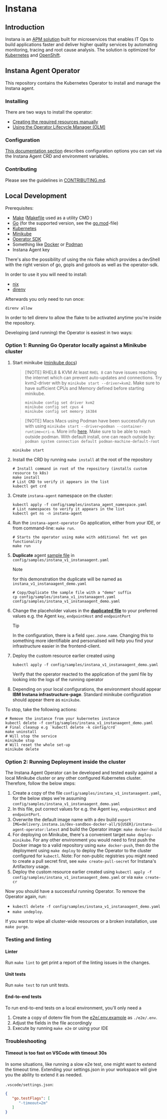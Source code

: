 # Instana

## Introduction

Instana is an [APM solution](https://www.ibm.com/products/instana) built for microservices that enables IT Ops to build applications faster and deliver higher quality services by automating monitoring, tracing and root cause analysis. The solution is optimized for [Kubernetes](https://www.ibm.com/products/instana/kubernetes-monitoring) and [OpenShift](https://www.ibm.com/products/instana/supported-technologies/openshift-monitoring).

## Instana Agent Operator

This repository contains the Kubernetes Operator to install and manage the Instana agent.

### Installing

There are two ways to install the operator:

* [Creating the required resources manually](https://www.ibm.com/docs/en/instana-observability/current?topic=agents-installing-kubernetes#install-the-operator-manually)
* [Using the Operator Lifecycle Manager (OLM)](https://www.ibm.com/docs/en/instana-observability/current?topic=openshift-installing-agent-red-hat#installing-the-operator-by-using-olm)

### Configuration

[This documentation section](https://www.ibm.com/docs/en/instana-observability/current?topic=agents-installing-kubernetes#operator-configuration) describes configuration options you can set via the Instana Agent CRD and environment variables.

### Contributing

Please see the guidelines in [CONTRIBUTING.md](CONTRIBUTING.md).

## Local Development

Prerequisites:

* [Make](https://www.gnu.org/software/make/) ([Makefile](Makefile) used as a utility CMD )
* [Go](https://go.dev) (for the supported version, see the [go.mod](go.mod)-file)
* [Kubernetes](http://kubernetes.io)
* [Minikube](https://minikube.sigs.k8s.io/docs/)
* [Operator SDK](https://sdk.operatorframework.io/docs/installation/#install-from-homebrew-macos)
* Something like [Docker](https://www.docker.com/) or [Podman](https://podman.io/)
* Instana Agent key

There's also the possibility of using the nix flake which provides a devShell with the right version of go, gopls and gotools as well as the operator-sdk.

In order to use it you will need to install:
* [nix](https://nixos.org/)
* [direnv](https://direnv.net/)

Afterwards you only need to run once:
```
direnv allow
```

In order to tell direnv to allow the flake to be activated anytime you're inside the repository.

Developing (and running) the Operator is easiest in two ways:

### **Option 1:** Running Go Operator locally against a **Minikube** cluster

1. Start minikube ([minikube docs](https://minikube.sigs.k8s.io/docs/start/))
   > [!NOTE] RHEL8 & KVM
   > At least `RHEL 8` can have issues reaching the internet which can prevent auto-updates and connections. Try kvm2-driver with by `minikube start --driver=kvm2`. Make sure to have sufficient CPUs and Memory defined before starting minikube.
   > ```shell
   > minikube config set driver kvm2
   > minikube config set cpus 4
   > minikube config set memory 16384
   > ```

   > [!NOTE] Macs
   > Macs using Podman have been successfully run with using `minikube start --driver=podman --container-runtime=cri-o`. More info [here](https://minikube.sigs.k8s.io/docs/drivers/podman/). Make sure to be able to reach outside podman. With default install, one can reach outside by: `podman system connection default podman-machine-default-root`
   

   ```shell
   minikube start
   ```

2. Install the CRD by running `make install` at the root of the repository

   ```shell
   # Install command in root of the repository (installs custom resource to k8s)
   make install
   # List CRD to verify it appears in the list
   kubectl get crd
   ```

3. Create `instana-agent` namespace on the cluster:

   ```shell
   kubectl apply -f config/samples/instana_agent_namespace.yaml
   # List namespaces to verify it appears in the list
   kubectl get ns -n instana-agent
   ```

4. Run the `instana-agent-operator` Go application, either from your IDE, or from command-line: `make run`.

   ```shell
   # Starts the operator using make with additional fmt vet gen functionality
   make run
   ```

5. **Duplicate** agent [sample file](config/samples/instana_v1_instanaagent.yaml) in `config/samples/instana_v1_instanaagent.yaml`
   > [!NOTE]
   for this demonstration the duplicate will be named as `instana_v1_instanaagent_demo.yaml`

   ```shell
   # Copy/Duplicate the sample file with a "demo" suffix
   cp config/samples/instana_v1_instanaagent.yaml config/samples/instana_v1_instanaagent_demo.yaml
   ```

6. Change the placeholder values in the [**duplicated file**](config/samples/instana_v1_instanaagent_demo.yaml) to your preferred values e.g. the Agent `key`, `endpointHost` and `endpointPort`
   > [!TIP]
   In the configuration, there is a field `spec.zone.name`. Changing this to something more identifiable and personalised will help you find your infrastructure easier in the frontend-client.
7. Deploy the custom resource earlier created using

   ```shell
   kubectl apply -f config/samples/instana_v1_instanaagent_demo.yaml
   ```

   Verify that the operator reacted to the application of the yaml file by looking into the logs of the running operator
8. Depending on your local configurations, the environment should appear **IBM Instana infrastructure-page**. Standard minikube configuration should appear there as `minikube`.

To stop, take the following actions:

   ```shell
   # Remove the instance from your kubernetes instance
   kubectl delete -f config/samples/instana_v1_instanaagent_demo.yaml
   # Final cleanup e.g `kubectl delete -k config/crd`
   make uninstall
   # Will stop the service
   minikube stop
   # Will reset the whole set-up
   minikube delete
   ```

### **Option 2:** Running Deployment inside the cluster

The Instana Agent Operator can be developed and tested easily against a local Minikube cluster or any other configured
Kubernetes cluster. Therefore, follow the below steps:

1. Create a copy of the file `config/samples/instana_v1_instanaagent.yaml`, for the below steps we're assuming `config/samples/instana_v1_instanaagent_demo.yaml`
2. In this file, put correct values for e.g. the Agent `key`, `endpointHost` and `endpointPort`.
3. Overwrite the default image name with a dev build `export IMG=delivery.instana.io/dev-sandbox-docker-all/${USER}/instana-agent-operator:latest` and build the Operator image: `make docker-build`
4. For deploying on Minikube, there's a convenient target `make deploy-minikube`. For any other environment you would
   need to first push the Docker image to a valid repository using `make docker-push`, then do the deployment
   using `make deploy` to deploy the Operator to the cluster configured for `kubectl`. Note: For non-public registries you might need to create a pull secret first, see `make create-pull-secret` for Instana's Artifactory usage.
5. Deploy the custom resource earlier created using `kubectl apply -f config/samples/instana_v1_instanaagent_demo.yaml` or via `make create-cr`

Now you should have a successful running Operator.
To remove the Operator again, run:
* `kubectl delete -f config/samples/instana_v1_instanaagent_demo.yaml`
* `make undeploy`.

If you want to wipe all cluster-wide resources or a broken installation, use `make purge`.

### Testing and linting

#### Linter

Run `make lint` to get print a report of the linting issues in the changes.

#### Unit tests

Run `make test` to run unit tests.

#### End-to-end tests

To run end-to-end tests on a local environment, you'll only need a 

1. Create a copy of dotenv file from the [e2e/.env.example](./e2e/.env.example) as `./e2e/.env`.
2. Adjust the fields in the file accordingly
3. Execute by running `make e2e` or using your IDE

### Troubleshooting

#### Timeout is too fast on VSCode with timeout 30s

In some situations, like running a slow e2e test, one might want to extend the timeout time. Extending your settings.json in your workspace will give you the ability to extend it as needed.

`.vscode/settings.json`:
```json
{
   "go.testFlags": [
      "-timeout=2m"
   ]
}
```